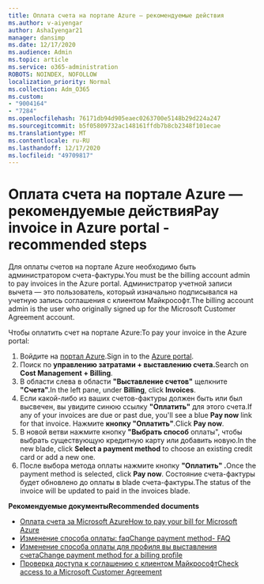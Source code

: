```yaml
---
title: Оплата счета на портале Azure — рекомендуемые действия
ms.author: v-aiyengar
author: AshaIyengar21
manager: dansimp
ms.date: 12/17/2020
ms.audience: Admin
ms.topic: article
ms.service: o365-administration
ROBOTS: NOINDEX, NOFOLLOW
localization_priority: Normal
ms.collection: Adm_O365
ms.custom:
- "9004164"
- "7284"
ms.openlocfilehash: 76171db94d905eaec0263700e5148b29d224a247
ms.sourcegitcommit: b5f05809732ac148161ffdb7b8cb2348f101ecae
ms.translationtype: MT
ms.contentlocale: ru-RU
ms.lasthandoff: 12/17/2020
ms.locfileid: "49709817"
---
```

# <a name="pay-invoice-in-azure-portal---recommended-steps"></a><span data-ttu-id="9e158-102">Оплата счета на портале Azure — рекомендуемые действия</span><span class="sxs-lookup"><span data-stu-id="9e158-102">Pay invoice in Azure portal - recommended steps</span></span>

<span data-ttu-id="9e158-103">Для оплаты счетов на портале Azure необходимо быть администратором счета-фактуры.</span><span class="sxs-lookup"><span data-stu-id="9e158-103">You must be the billing account admin to pay invoices in the Azure portal.</span></span> <span data-ttu-id="9e158-104">Администратор учетной записи вычета — это пользователь, который изначально подписывался на учетную запись соглашения с клиентом Майкрософт.</span><span class="sxs-lookup"><span data-stu-id="9e158-104">The billing account admin is the user who originally signed up for the Microsoft Customer Agreement account.</span></span> 

<span data-ttu-id="9e158-105">Чтобы оплатить счет на портале Azure:</span><span class="sxs-lookup"><span data-stu-id="9e158-105">To pay your invoice in the Azure portal:</span></span> 

1. <span data-ttu-id="9e158-106">Войдите на [портал Azure](https://portal.azure.com/).</span><span class="sxs-lookup"><span data-stu-id="9e158-106">Sign in to the [Azure portal](https://portal.azure.com/).</span></span>
1. <span data-ttu-id="9e158-107">Поиск по **управлению затратами + выставлению счета.**</span><span class="sxs-lookup"><span data-stu-id="9e158-107">Search on **Cost Management + Billing**.</span></span>
1. <span data-ttu-id="9e158-108">В области слева в области **"Выставление счетов"** щелкните **"Счета".**</span><span class="sxs-lookup"><span data-stu-id="9e158-108">In the left pane, under **Billing**, click **Invoices**.</span></span>
1. <span data-ttu-id="9e158-109">Если какой-либо из ваших счетов-фактуры должен быть или был высвечен, вы увидите синюю ссылку **"Оплатить"** для этого счета.</span><span class="sxs-lookup"><span data-stu-id="9e158-109">If any of your invoices are due or past due, you'll see a blue **Pay now** link for that invoice.</span></span> <span data-ttu-id="9e158-110">Нажмите **кнопку "Оплатить"**.</span><span class="sxs-lookup"><span data-stu-id="9e158-110">Click **Pay now**.</span></span>
1. <span data-ttu-id="9e158-111">В новой ветви нажмите кнопку **"Выбрать способ** оплаты", чтобы выбрать существующую кредитную карту или добавить новую.</span><span class="sxs-lookup"><span data-stu-id="9e158-111">In the new blade, click **Select a payment method** to choose an existing credit card or add a new one.</span></span>
1. <span data-ttu-id="9e158-112">После выбора метода оплаты нажмите кнопку **"Оплатить" .**</span><span class="sxs-lookup"><span data-stu-id="9e158-112">Once the payment method is selected, click **Pay now**.</span></span>
<span data-ttu-id="9e158-113">Состояние счета-фактуры будет обновлено до оплаты в blade счета-фактуры.</span><span class="sxs-lookup"><span data-stu-id="9e158-113">The status of the invoice will be updated to paid in the invoices blade.</span></span>

<span data-ttu-id="9e158-114">**Рекомендуемые документы**</span><span class="sxs-lookup"><span data-stu-id="9e158-114">**Recommended documents**</span></span>

- [<span data-ttu-id="9e158-115">Оплата счета за Microsoft Azure</span><span class="sxs-lookup"><span data-stu-id="9e158-115">How to pay your bill for Microsoft Azure</span></span>](https://docs.microsoft.com/azure/cost-management-billing/understand/pay-bill)
- [<span data-ttu-id="9e158-116">Изменение способа оплаты: faq</span><span class="sxs-lookup"><span data-stu-id="9e158-116">Change payment method- FAQ</span></span>](https://docs.microsoft.com/azure/billing/billing-how-to-change-credit-card?WT.mc_id=Portal-Microsoft_Azure_Support#frequently-asked-questions)
- [<span data-ttu-id="9e158-117">Изменение способа оплаты для профиля вы выставления счета</span><span class="sxs-lookup"><span data-stu-id="9e158-117">Change payment method for a billing profile</span></span>](https://docs.microsoft.com/azure/cost-management-billing/manage/change-credit-card?WT.mc_id=Portal-Microsoft_Azure_Support#manage-credit-cards-for-a-microsoft-customer-agreement)
- [<span data-ttu-id="9e158-118">Проверка доступа к соглашению с клиентом Майкрософт</span><span class="sxs-lookup"><span data-stu-id="9e158-118">Check access to a Microsoft Customer Agreement</span></span>](https://docs.microsoft.com/azure/cost-management-billing/manage/change-credit-card?WT.mc_id=Portal-Microsoft_Azure_Support%22%20%5Cl%20%22manage-credit-cards-for-a-microsoft-customer-agreement%22%20%5Ct%20%22_blank#check-the-type-of-your-account)